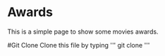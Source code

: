 # Awards
This is a simple page to show some movies awards.

#Git Clone 
Clone this file by typing 
''' 
git clone 
'''
